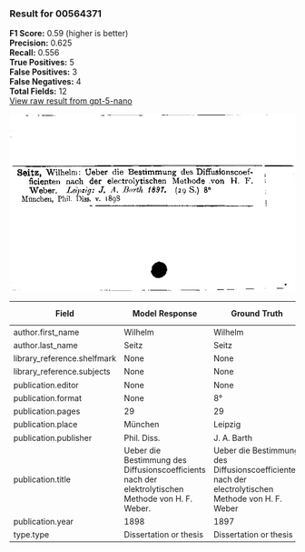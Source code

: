 ### Result for 00564371
**F1 Score:** 0.59 (higher is better)<br>**Precision:** 0.625<br>**Recall:** 0.556<br>**True Positives:** 5<br>**False Positives:** 3<br>**False Negatives:** 4<br>**Total Fields:** 12<br>[View raw result from gpt-5-nano](https://github.com/RISE-UNIBAS/humanities_data_benchmark/blob/main/results/2025-09-02/T0167/request_T0167_00564371.json)

<img src="https://github.com/RISE-UNIBAS/humanities_data_benchmark/blob/main/benchmarks/zettelkatalog/images/00564371.jpg?raw=true" alt="00564371" width="600px">

| Field | Model Response | Ground Truth | Fuzzy Score | Match |
|-------|----------------|--------------|-------------|-------|
| author.first_name | Wilhelm | Wilhelm | 1.000 | ✅ |
| author.last_name | Seitz | Seitz | 1.000 | ✅ |
| library_reference.shelfmark | None | None | 1.000 | ✅ |
| library_reference.subjects | None | None | 1.000 | ✅ |
| publication.editor | None | None | 1.000 | ✅ |
| publication.format | None | 8° | 0.000 | ❌ |
| publication.pages | 29 | 29 | 1.000 | ✅ |
| publication.place | München | Leipzig | 0.143 | ❌ |
| publication.publisher | Phil. Diss. | J. A. Barth | 0.273 | ❌ |
| publication.title | Ueber die Bestimmung des Diffusionscoefficients nach der elektrolytischen Methode von H. F. Weber. | Ueber die Bestimmung des Diffusionscoefficienten nach der electrolytischen Methode von H. F. Weber | 0.969 | ✅ |
| publication.year | 1898 | 1897 | 0.000 | ❌ |
| type.type | Dissertation or thesis | Dissertation or thesis | 1.000 | ✅ |
